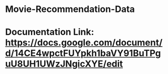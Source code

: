 # Movie-Recommendation-Data
# Documentation Link: https://docs.google.com/document/d/14CE4wpctFUYpkh1baVY91BuTPguU8UH1UWzJNgicXYE/edit
